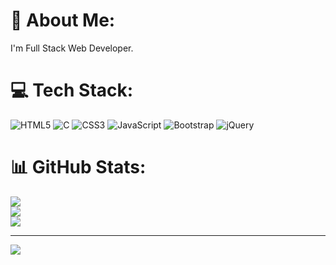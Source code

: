 # 💫 About Me:
I'm Full Stack Web Developer.


# 💻 Tech Stack:
![HTML5](https://img.shields.io/badge/html5-%23E34F26.svg?style=for-the-badge&logo=html5&logoColor=white) ![C](https://img.shields.io/badge/c-%2300599C.svg?style=for-the-badge&logo=c&logoColor=white) ![CSS3](https://img.shields.io/badge/css3-%231572B6.svg?style=for-the-badge&logo=css3&logoColor=white) ![JavaScript](https://img.shields.io/badge/javascript-%23323330.svg?style=for-the-badge&logo=javascript&logoColor=%23F7DF1E) ![Bootstrap](https://img.shields.io/badge/bootstrap-%238511FA.svg?style=for-the-badge&logo=bootstrap&logoColor=white) ![jQuery](https://img.shields.io/badge/jquery-%230769AD.svg?style=for-the-badge&logo=jquery&logoColor=white)
# 📊 GitHub Stats:
![](https://github-readme-stats.vercel.app/api?username=vrushank2808&theme=dark&hide_border=false&include_all_commits=false&count_private=false)<br/>
![](https://github-readme-streak-stats.herokuapp.com/?user=vrushank2808&theme=dark&hide_border=false)<br/>
![](https://github-readme-stats.vercel.app/api/top-langs/?username=vrushank2808&theme=dark&hide_border=false&include_all_commits=false&count_private=false&layout=compact)

---
[![](https://visitcount.itsvg.in/api?id=vrushank2808&icon=0&color=0)](https://visitcount.itsvg.in)

<!-- Proudly created with GPRM ( https://gprm.itsvg.in ) -->
